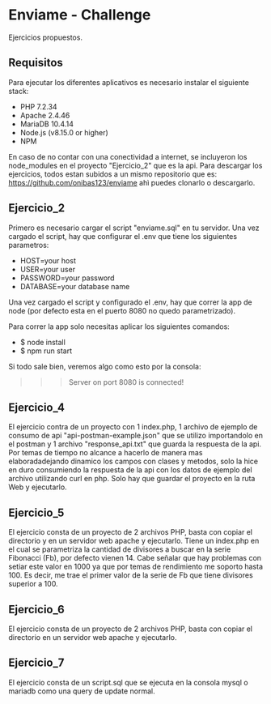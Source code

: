 # Enviame - Challenge

Ejercicios propuestos.

## Requisitos

Para ejecutar los diferentes aplicativos es necesario instalar el siguiente stack:
- PHP 7.2.34
- Apache 2.4.46
- MariaDB 10.4.14
- Node.js (v8.15.0 or higher)
- NPM

En caso de no contar con una conectividad a internet, se incluyeron los node_modules en el proyecto "Ejercicio_2" que es la api.
Para descargar los ejercicios, todos estan subidos a un mismo repositorio que es: https://github.com/onibas123/enviame ahì puedes clonarlo o descargarlo.

## Ejercicio_2

Primero es necesario cargar el script "enviame.sql" en tu servidor. Una vez cargado el script, hay que configurar el .env que tiene los siguientes parametros:

- HOST=your host
- USER=your user
- PASSWORD=your password
- DATABASE=your database name

Una vez cargado el script y configurado el .env, hay que correr la app de node (por defecto esta en el puerto 8080 no quedo parametrizado).

Para correr la app solo necesitas aplicar los siguientes comandos:

- $ node install
- $ npm run start

Si todo sale bien, veremos algo como esto por la consola:

>>> Server on port 8080
>>> is connected!

## Ejercicio_4

El ejercicio contra de un proyecto con 1 index.php, 1 archivo de ejemplo de consumo de api "api-postman-example.json" que se utilizo importandolo en el postman y 1 archivo "response_api.txt" que guarda la respuesta de la api.
Por temas de tiempo no alcance a hacerlo de manera mas elaboradadejando dinamico los campos con clases y metodos, solo la hice en duro consumiendo la respuesta de la api con los datos de ejemplo del archivo utilizando curl en php.
Solo hay que guardar el proyecto en la ruta Web y ejecutarlo.

## Ejercicio_5

El ejercicio consta de un proyecto de 2 archivos PHP, basta con copiar el directorio y en un servidor web apache y ejecutarlo.
Tiene un index.php en el cual se parametriza la cantidad de divisores a buscar en la serie Fibonacci (Fb), por defecto vienen 14.
Cabe señalar que hay problemas con setiar este valor en 1000 ya que por temas de rendimiento me soporto hasta 100. Es decir, me trae el primer valor de la serie de Fb que tiene divisores superior a 100.

## Ejercicio_6

El ejercicio consta de un proyecto de 2 archivos PHP, basta con copiar el directorio en un servidor web apache y ejecutarlo.

## Ejercicio_7

El ejercicio consta de un script.sql que se ejecuta en la consola mysql o mariadb como una query de update normal.


